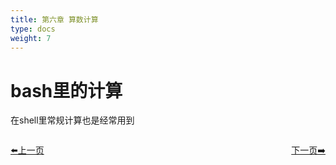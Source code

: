 ```yaml
---
title: 第六章 算数计算  
type: docs
weight: 7
---   
```


# bash里的计算  
在shell里常规计算也是经常用到
 

<div style="display: flex;justify-content: space-between;align-items: center;">
<p><a href="https://books.linuxwt.com/linuxwtbash/ChapterSix">⬅️上一页</a></p>
<p><a href="https://books.linuxwt.com/linuxwtbash/ChapterSix/Suanshujisuan">下一页➡️</a></p>
</div>